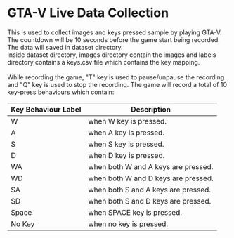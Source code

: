 # GTA-V Live Data Collection

This is used to collect images and keys pressed sample by playing GTA-V.<br />
The countdown will be 10 seconds before the game start being recorded.<br />
The data will saved in dataset directory.<br />
Inside dataset directory, images directory contain the images and labels directory contains a keys.csv file which contains the key mapping.<br />
<br />
While recording the game, "T" key is used to pause/unpause the recording and "Q" key is used to stop the recording.
The game will record a total of 10 key-press behaviours which contain:

Key Behaviour Label  | Description
------------- | -------------
W |when W key is pressed.
A |when A key is pressed.
S |when S key is pressed.
D |when D key is pressed.
WA |when both W and A keys are pressed.
WD |when both W and D keys are pressed.
SA |when both S and A keys are pressed.
SD |when both S and D keys are pressed.
Space |when SPACE key is pressed.
No Key |when no key is pressed.
